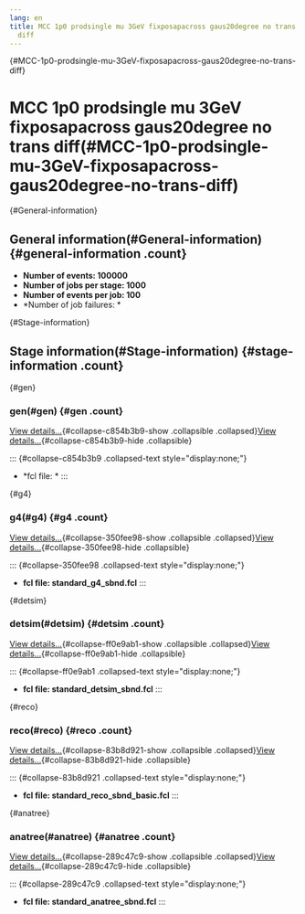 ```yaml
---
lang: en
title: MCC 1p0 prodsingle mu 3GeV fixposapacross gaus20degree no trans
  diff
---
```


{#MCC-1p0-prodsingle-mu-3GeV-fixposapacross-gaus20degree-no-trans-diff}

MCC 1p0 prodsingle mu 3GeV fixposapacross gaus20degree no trans diff(#MCC-1p0-prodsingle-mu-3GeV-fixposapacross-gaus20degree-no-trans-diff)
============================================================================================================================================================

{#General-information}

General information(#General-information) {#general-information .count}
----------------------------------------------------------

-   **Number of events: 100000**
-   **Number of jobs per stage: 1000**
-   **Number of events per job: 100**
-   \*Number of job failures: \*

{#Stage-information}

Stage information(#Stage-information) {#stage-information .count}
------------------------------------------------------

{#gen}

### gen(#gen) {#gen .count}

[View details\...](#){#collapse-c854b3b9-show .collapsible
.collapsed}[View details\...](#){#collapse-c854b3b9-hide .collapsible}

::: {#collapse-c854b3b9 .collapsed-text style="display:none;"}
-   \*fcl file: \*
:::

{#g4}

### g4(#g4) {#g4 .count}

[View details\...](#){#collapse-350fee98-show .collapsible
.collapsed}[View details\...](#){#collapse-350fee98-hide .collapsible}

::: {#collapse-350fee98 .collapsed-text style="display:none;"}
-   **fcl file: standard\_g4\_sbnd.fcl**
:::

{#detsim}

### detsim(#detsim) {#detsim .count}

[View details\...](#){#collapse-ff0e9ab1-show .collapsible
.collapsed}[View details\...](#){#collapse-ff0e9ab1-hide .collapsible}

::: {#collapse-ff0e9ab1 .collapsed-text style="display:none;"}
-   **fcl file: standard\_detsim\_sbnd.fcl**
:::

{#reco}

### reco(#reco) {#reco .count}

[View details\...](#){#collapse-83b8d921-show .collapsible
.collapsed}[View details\...](#){#collapse-83b8d921-hide .collapsible}

::: {#collapse-83b8d921 .collapsed-text style="display:none;"}
-   **fcl file: standard\_reco\_sbnd\_basic.fcl**
:::

{#anatree}

### anatree(#anatree) {#anatree .count}

[View details\...](#){#collapse-289c47c9-show .collapsible
.collapsed}[View details\...](#){#collapse-289c47c9-hide .collapsible}

::: {#collapse-289c47c9 .collapsed-text style="display:none;"}
-   **fcl file: standard\_anatree\_sbnd.fcl**
:::
